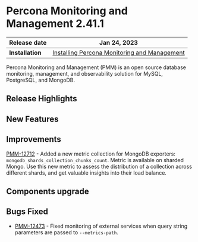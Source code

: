 
# Percona Monitoring and Management 2.41.1


| **Release date** | Jan 24, 2023                                                                                    |
| ----------------- | ----------------------------------------------------------------------------------------------- |
| **Installation** | [Installing Percona Monitoring and Management](https://www.percona.com/software/pmm/quickstart) |

Percona Monitoring and Management (PMM) is an open source database monitoring, management, and observability solution for MySQL, PostgreSQL, and MongoDB.

<!---

!!! caution alert alert-warning "Important/Caution"
    Crucial points that need emphasis:

    - Important: A significant point that deserves emphasis.
    - Caution: Used to mean 'Continue with care'.

--->

## Release Highlights



## New Features


## Improvements
[PMM-12712](https://jira.percona.com/browse/PMM-12712) -  Added a new metric collection for MongoDB exporters: `mongodb_shards_collection_chunks_count`. Metric is available on sharded Mongo. Use this new metric to assess the distribution of a collection across different shards, and get valuable insights into their load balance.


## Components upgrade


## Bugs Fixed

- [PMM-12473](https://jira.percona.com/browse/PMM-12473) - Fixed monitoring of external services when query string parameters are passed to `--metrics-path`.
